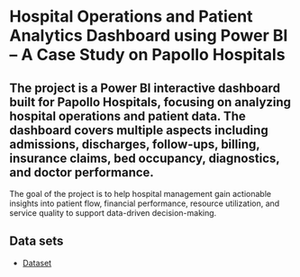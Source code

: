 # Hospital Operations and Patient Analytics Dashboard using Power BI – A Case Study on Papollo Hospitals
## The project is a Power BI interactive dashboard built for Papollo Hospitals, focusing on analyzing hospital operations and patient data. The dashboard covers multiple aspects including admissions, discharges, follow-ups, billing, insurance claims, bed occupancy, diagnostics, and doctor performance.

The goal of the project is to help hospital management gain actionable insights into patient flow, financial performance, resource utilization, and service quality to support data-driven decision-making.
## Data sets
- <a href="https://github.com/Adhi9398/Power-Bi--Dashboard/blob/main/Papollo%20power%20bi%20project.pdf">Dataset</a>
